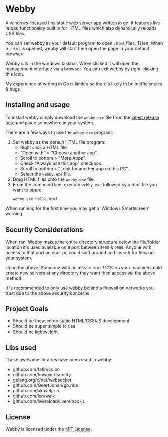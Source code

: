 # Webby

A windows-focused tiny static web server app written in go. It features live-reload functionality built in for HTML files which also dynamically reloads CSS files.

You can set webby as your default program to open `.html` files. THen, When a `.html` is opened, webby will start then open the page in your default browser.

Webby sits in the windows taskbar. When clicked it will open the management interface via a browser. You can exit webby by right-clicking this icon.

My experience of writing in Go is limited so there's likely to be inefficiencies & bugs.

## Installing and usage

To install webby simply download the `webby.exe` file from the [latest release here](https://github.com/ssddanbrown/webby/releases/latest) and place somewhere in your system.

There are a few ways to use the `webby.exe` program:

1. Set webby as the default HTML file program:
    * Right click a HTML file.
    * "Open with" > "Choose another app".
    * Scroll to bottom > "More Apps".
    * Check "Always use this app" checkbox.
    * Scroll to bottom > "Look for another app on this PC".
    * Select the `webby.exe` file.
2. Drag HTML files onto the `webby.exe` file.
3. From the command line, execute `webby.exe` followed by a html file you want to open:
    ```shell
    webby.exe hello.html
    ```

When running for the first time you may get a 'Windows Smartscreen' warning.


## Security Considerations

When ran, Webby makes the entire directory structure below the file/folder location it's used available on a port between `8000` & `9000`. Anyone with access to that port on your pc could sniff around and search for files on your system.

Upon the above, Someone with access to port `35729` on your machine could create new servers at any directory they want then access via the above method. 

It is recommended to only use webby behind a firewall on networks you trust due to the above security concerns.

## Project Goals

* Should be focused on static HTML/CSS/JS development.
* Should be super simple to use.
* Should be lightweight.

## Libs used

These awesome libraries have been used in webby:
* github.com/fatih/color
* github.com/howeyc/fsnotify
* golang.org/x/net/websocket
* github.com/GeertJohan/go.rice
* github.com/akavel/rsrc
* github.com/lxn/walk
* github.com/livereload/livereload-js

## License

Webby is licensed under the [MIT License](https://opensource.org/licenses/MIT).